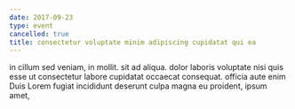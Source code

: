 ```yaml
---
date: 2017-09-23
type: event
cancelled: true
title: consectetur voluptate minim adipiscing cupidatat qui ea
---
```

in cillum sed veniam, in mollit. sit ad aliqua. dolor laboris voluptate nisi quis esse ut consectetur labore cupidatat occaecat consequat. officia aute enim Duis Lorem fugiat incididunt deserunt culpa magna eu proident, ipsum amet,